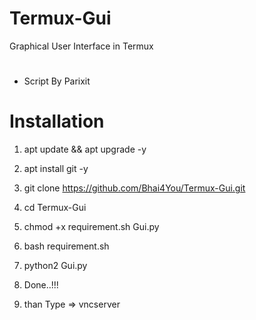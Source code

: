 # Termux-Gui
Graphical User Interface in Termux
# 
* Script By Parixit
#
# Installation 


1) apt update && apt upgrade -y


2) apt install git -y


3) git clone https://github.com/Bhai4You/Termux-Gui.git


4) cd Termux-Gui


5) chmod +x requirement.sh Gui.py


6) bash requirement.sh


7) python2 Gui.py


8) Done..!!!


9) than Type => vncserver
